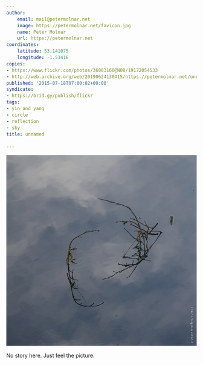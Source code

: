 ```yaml
---
author:
    email: mail@petermolnar.net
    image: https://petermolnar.net/favicon.jpg
    name: Peter Molnar
    url: https://petermolnar.net
coordinates:
    latitude: 53.141075
    longitude: -1.53418
copies:
- https://www.flickr.com/photos/36003160@N08/19172054533
- http://web.archive.org/web/20190624130415/https://petermolnar.net/unnamed/
published: '2015-07-18T07:00:02+00:00'
syndicate:
- https://brid.gy/publish/flickr
tags:
- yin and yang
- circle
- reflection
- sky
title: unnamed

---
```


![](unnamed.jpg)

No story here. Just feel the picture.